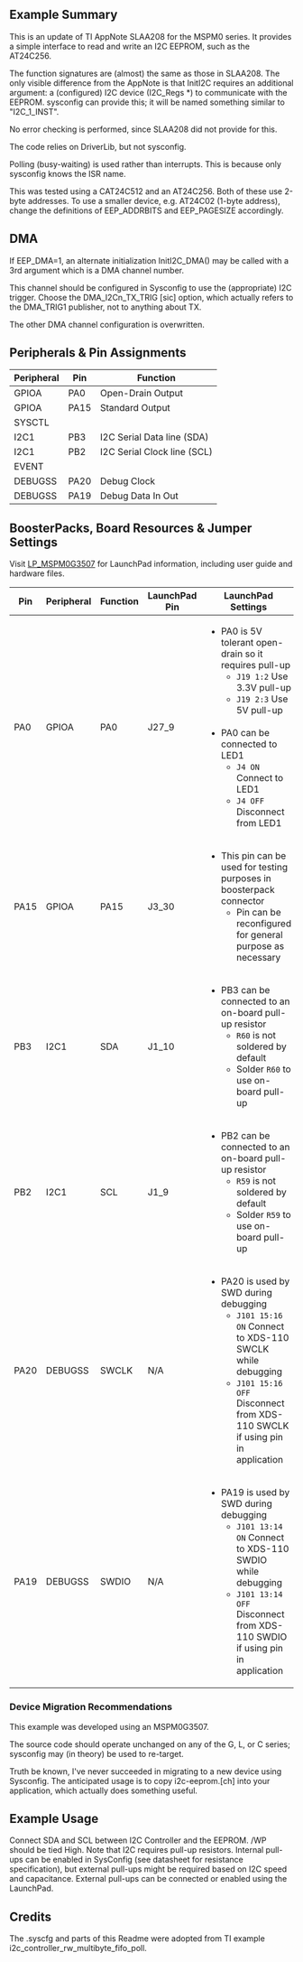 ## Example Summary
This is an update of TI AppNote SLAA208 for the MSPM0 series. It provides a simple interface to read and write an I2C EEPROM, such as the AT24C256.

The function signatures are (almost) the same as those in SLAA208. The only visible difference from the AppNote is that InitI2C requires an additional argument: a (configured) I2C device (I2C_Regs *)
to communicate with the EEPROM. sysconfig can provide this; it will be named something similar to "I2C_1_INST".

No error checking is performed, since SLAA208 did not provide for this.

The code relies on DriverLib, but not sysconfig.

Polling  (busy-waiting) is used rather than interrupts. This is because only sysconfig knows the ISR name.

This was tested using a CAT24C512 and an AT24C256. Both of these use 2-byte addresses.
To use a smaller device, e.g. AT24C02 (1-byte address), change the definitions of EEP_ADDRBITS and EEP_PAGESIZE accordingly.

## DMA
If EEP_DMA=1, an alternate initialization InitI2C_DMA() may be called with a 3rd argument which is a DMA channel number.

This channel should be configured in Sysconfig to use the (appropriate) I2C trigger. 
Choose the DMA_I2Cn_TX_TRIG [sic] option, which actually refers to the DMA_TRIG1 publisher, not to anything about TX. 

The other DMA channel configuration is overwritten.

## Peripherals & Pin Assignments

| Peripheral | Pin | Function |
| --- | --- | --- |
| GPIOA | PA0 | Open-Drain Output |
| GPIOA | PA15 | Standard Output |
| SYSCTL |  |  |
| I2C1 | PB3 | I2C Serial Data line (SDA) |
| I2C1 | PB2 | I2C Serial Clock line (SCL) |
| EVENT |  |  |
| DEBUGSS | PA20 | Debug Clock |
| DEBUGSS | PA19 | Debug Data In Out |

## BoosterPacks, Board Resources & Jumper Settings

Visit [LP_MSPM0G3507](https://www.ti.com/tool/LP-MSPM0G3507) for LaunchPad information, including user guide and hardware files.

| Pin | Peripheral | Function | LaunchPad Pin | LaunchPad Settings |
| --- | --- | --- | --- | --- |
| PA0 | GPIOA | PA0 | J27_9 | <ul><li>PA0 is 5V tolerant open-drain so it requires pull-up<br><ul><li>`J19 1:2` Use 3.3V pull-up<br><li>`J19 2:3` Use 5V pull-up</ul><br><li>PA0 can be connected to LED1<br><ul><li>`J4 ON` Connect to LED1<br><li>`J4 OFF` Disconnect from LED1</ul></ul> |
| PA15 | GPIOA | PA15 | J3_30 | <ul><li>This pin can be used for testing purposes in boosterpack connector<ul><li>Pin can be reconfigured for general purpose as necessary</ul></ul> |
| PB3 | I2C1 | SDA | J1_10 | <ul><li>PB3 can be connected to an on-board pull-up resistor<br><ul><li>`R60` is not soldered by default<br><li>Solder `R60` to use on-board pull-up</ul></ul> |
| PB2 | I2C1 | SCL | J1_9 | <ul><li>PB2 can be connected to an on-board pull-up resistor<br><ul><li>`R59` is not soldered by default<br><li>Solder `R59` to use on-board pull-up</ul></ul> |
| PA20 | DEBUGSS | SWCLK | N/A | <ul><li>PA20 is used by SWD during debugging<br><ul><li>`J101 15:16 ON` Connect to XDS-110 SWCLK while debugging<br><li>`J101 15:16 OFF` Disconnect from XDS-110 SWCLK if using pin in application</ul></ul> |
| PA19 | DEBUGSS | SWDIO | N/A | <ul><li>PA19 is used by SWD during debugging<br><ul><li>`J101 13:14 ON` Connect to XDS-110 SWDIO while debugging<br><li>`J101 13:14 OFF` Disconnect from XDS-110 SWDIO if using pin in application</ul></ul> |

### Device Migration Recommendations

This example was developed using an MSPM0G3507.

The source code should operate unchanged on any of the G, L, or C series; sysconfig may (in theory) be used to re-target.

Truth be known, I've never succeeded in migrating to a new device using Sysconfig.
The anticipated usage is to copy i2c-eeprom.[ch] into your application, which actually does something useful.

## Example Usage

Connect SDA and SCL between I2C Controller and the EEPROM. /WP should be tied High.
Note that I2C requires pull-up resistors. Internal pull-ups can be enabled in
SysConfig (see datasheet for resistance specification), but external pull-ups
might be required based on I2C speed and capacitance. External pull-ups can be
connected or enabled using the LaunchPad.

## Credits
The .syscfg and parts of this Readme were adopted from TI example i2c_controller_rw_multibyte_fifo_poll.